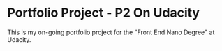 # Portfolio Project - P2 On Udacity

This is my on-going portfolio project for the "Front End Nano Degree" at Udacity.
